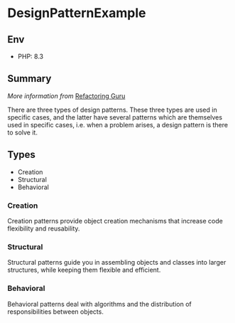 # DesignPatternExample

## Env

- PHP: 8.3

## Summary

*More information from* [Refactoring Guru](https://refactoring.guru/fr/design-patterns/what-is-pattern)

There are three types of design patterns. These three types are used in specific cases, and the latter have several patterns which are themselves used in specific cases, i.e. when a problem arises, a design pattern is there to solve it.

## Types

- Creation
- Structural
- Behavioral

### Creation

Creation patterns provide object creation mechanisms that increase code flexibility and reusability.

### Structural

Structural patterns guide you in assembling objects and classes into larger structures, while keeping them flexible and efficient.

### Behavioral

Behavioral patterns deal with algorithms and the distribution of responsibilities between objects.
